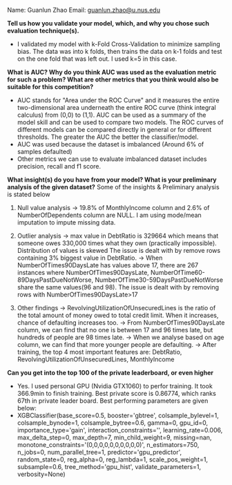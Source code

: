 Name: Guanlun Zhao
Email: guanlun.zhao@u.nus.edu

**Tell us how you validate your model, which, and why you chose such evaluation technique(s).**

- I validated my model with k-Fold Cross-Validation to minimize sampling bias. The data was into k folds, then trains the data on k-1 folds and test on the one fold that was left out. I used k=5 in this case. 

**What is AUC? Why do you think AUC was used as the evaluation metric for such a problem? What are other metrics that you think would also be suitable for this competition?**
- AUC stands for "Area under the ROC Curve" and it measures the entire two-dimensional area underneath the entire ROC curve (think integral calculus) from (0,0) to (1,1). AUC can be used as a summary of the model skill and can be used to compare two models. The ROC curves of different models can be compared directly in general or for different thresholds. The greater the AUC the better the classifier/model.
- AUC was used because the dataset is imbalanced (Around 6% of samples defaulted)
- Other metrics we can use to evaluate imbalanced dataset includes precision, recall and f1 score.

**What insight(s) do you have from your model? What is your preliminary analysis of the given dataset?**
Some of the insights & Preliminary analysis is stated below
1. Null value analysis
-> 19.8% of MonthlyIncome column and 2.6% of NumberOfDependents column are NULL. I am using mode/mean imputation to impute missing data.

2. Outlier analysis
-> max value in DebtRatio is 329664 which means that someone owes 330,000 times what they own (practically impossible). Distribution of values is skewed The issue is dealt with by remove rows containing 3% biggest value in DebtRatio.
-> When NumberOfTimes90DaysLate has values above 17, there are 267 instances where NumberOfTimes90DaysLate, NumberOfTime60-89DaysPastDueNotWorse, NumberOfTime30-59DaysPastDueNotWorse share the same values(96 and 98). The issue is dealt with by removing rows with NumberOfTimes90DaysLate>17

3. Other findings
-> RevolvingUtilizationOfUnsecuredLines is the ratio of the total amount of money owed to total credit limit. When it increases, chance of defaulting increases too.
-> From NumberOfTimes90DaysLate column, we can find that no one is between 17 and 96 times late, but hundreds of people are 98 times late.
-> When we analyse based on age column, we can find that more younger people are defaulting.
-> After training, the top 4 most important features are: DebtRatio, RevolvingUtilizationOfUnsecuredLines, MonthlyIncome

**Can you get into the top 100 of the private leaderboard, or even higher**
- Yes. I used personal GPU (Nvidia GTX1060) to perfor training. It took 366.9min to finish training. Best private score is 0.86774, which ranks 67th in private leader board.
Best performing parameters are given below:
- XGBClassifier(base_score=0.5, booster='gbtree', colsample_bylevel=1,
              colsample_bynode=1, colsample_bytree=0.6, gamma=0, gpu_id=0,
              importance_type='gain', interaction_constraints='',
              learning_rate=0.006, max_delta_step=0, max_depth=7,
              min_child_weight=9, missing=nan,
              monotone_constraints='(0,0,0,0,0,0,0,0,0,0)', n_estimators=750,
              n_jobs=0, num_parallel_tree=1, predictor='gpu_predictor',
              random_state=0, reg_alpha=0, reg_lambda=1, scale_pos_weight=1,
              subsample=0.6, tree_method='gpu_hist', validate_parameters=1,
              verbosity=None)
